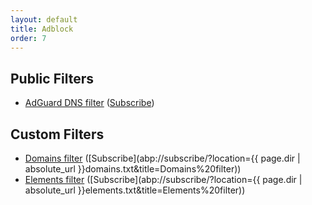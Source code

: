 ```yaml
---
layout: default
title: Adblock
order: 7
---
```


## Public Filters

- [AdGuard DNS filter](https://github.com/AdguardTeam/AdguardSDNSFilter) ([Subscribe](abp://subscribe/?location=https://adguardteam.github.io/AdGuardSDNSFilter/Filters/filter.txt&title=AdGuard%20DNS%20filter))

## Custom Filters

- [Domains filter](domains.txt) ([Subscribe](abp://subscribe/?location={{ page.dir | absolute_url }}domains.txt&title=Domains%20filter))
- [Elements filter](elements.txt) ([Subscribe](abp://subscribe/?location={{ page.dir | absolute_url }}elements.txt&title=Elements%20filter))
